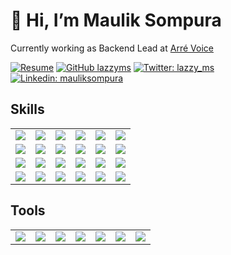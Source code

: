 # 👋 Hi, I’m Maulik Sompura 
Currently working as Backend Lead at [Arré Voice](https://play.google.com/store/apps/details?id=com.arre.voice)

[![Resume](https://img.shields.io/badge/Resume-555555?style=for-the-badge&logo=safari&url=me.mauliksompura.in/generic-resume)](https://me.mauliksompura.in/generic-resume)
[![GitHub lazzyms](https://img.shields.io/github/followers/lazzyms?label=follow&style=for-the-badge&logo=github)](https://github.com/lazzyms)
[![Twitter: lazzy_ms](https://img.shields.io/twitter/follow/lazzy_ms?style=for-the-badge&logo=twitter)](https://twitter.com/lazzy_ms)
[![Linkedin: mauliksompura](https://img.shields.io/badge/-mauliksompura-555555?style=for-the-badge&logo=Linkedin&link=https://www.linkedin.com/in/mauliksompura/)](https://www.linkedin.com/in/mauliksompura/)



## Skills
<table>
  <tr>
    <td>
      <img src="https://img.shields.io/badge/Node%20js-22272d?style=for-the-badge&logo=nodedotjs" />
    </td>
    <td>
       <img src="https://img.shields.io/badge/React%20Js-22272d?style=for-the-badge&logo=react" />
    </td>
    <td>
      <img src="https://img.shields.io/badge/JavaScript-22272d?style=for-the-badge&logo=javascript" />
    </td>
    <td>
      <img src="https://img.shields.io/badge/TypeScript-22272d?style=for-the-badge&logo=typescript" />
    </td>
    <td>
      <img src="https://img.shields.io/badge/Express.js-22272d?style=for-the-badge&logo=express" /> 
    </td>
    <td>
      <img src="https://img.shields.io/badge/GraphQl-22272d?style=for-the-badge&logo=graphql" />
    </td>
  </tr>
  <tr></tr>
  <tr>
    <td>
      <img src="https://img.shields.io/badge/Redux-22272d?style=for-the-badge&logo=redux" />
    </td>
    <td>
      <img src="https://img.shields.io/badge/Vue.js-22272d?style=for-the-badge&logo=vuedotjs" />
    </td>
    <td>
       <img src="https://img.shields.io/badge/Vuetify-22272d?style=for-the-badge&logo=vuetify" />
    </td>
    <td>
      <img src="https://img.shields.io/badge/jQuery-22272d?style=for-the-badge&logo=jquery" />
    </td>
    <td>
      <img src="https://img.shields.io/badge/MySQL-22272d?style=for-the-badge&logo=mysql" />
    </td>
    <td>
       <img src="https://img.shields.io/badge/MongoDB-22272d?style=for-the-badge&logo=mongodb" />
    </td>
  </tr>
  <tr></tr>
  <tr>
    <td>
      <img src="https://img.shields.io/badge/ArangoDB-22272d?style=for-the-badge&logo=ArangoDB" />
    </td>
    <td>
       <img src="https://img.shields.io/badge/Material%20UI-22272d?style=for-the-badge&logo=mui" />
    </td>
    <td>
      <img src="https://img.shields.io/badge/Tailwind_CSS-22272d?style=for-the-badge&logo=tailwind-css" />
    </td>
    <td>
        <img src="https://img.shields.io/badge/Bootstrap-22272d?style=for-the-badge&logo=bootstrap" />
    </td>
    <td>
      <img src="https://img.shields.io/badge/Amazon_AWS-22272d?style=for-the-badge&logo=amazonaws" />
    </td>
    <td>
      <img src="https://img.shields.io/badge/firebase-22272d?style=for-the-badge&logo=firebase" />
    </td>  
  </tr>
  <tr></tr>
  <tr>
    <td>
      <img src="https://img.shields.io/badge/Stripe-22272d?style=for-the-badge&logo=Stripe" /> 
    </td>
    <td>
      <img src="https://img.shields.io/badge/PayPal%20API-22272d?style=for-the-badge&logo=paypal" />
    </td>
    <td>
       <img src="https://img.shields.io/badge/Paytm%20API-22272d?style=for-the-badge&logo=paytm" /> 
    </td>
    <td>
      <img src="https://img.shields.io/badge/Docker-22272d?style=for-the-badge&logo=docker" /> 
    </td>
    <td>
         <img src="https://img.shields.io/badge/GitLab%20CI-22272d?style=for-the-badge&logo=gitlab" />
    </td>
    <td>
      <img src="https://img.shields.io/badge/GitHub_Actions-22272d?style=for-the-badge&logo=github-actions" />
    </td>
  </tr>
  </table>
           

## Tools
<table>
  <tr>
    <td>
      <img src="https://img.shields.io/badge/Visual_Studio_Code-22272d?style=for-the-badge&logo=visual%20studio%20code" />
    </td>
    <td>
       <img src="https://img.shields.io/badge/Postman-22272d?style=for-the-badge&logo=Postman" />
    </td>
    <td>
      <img src="https://img.shields.io/badge/Yarn-22272d?style=for-the-badge&logo=yarn" />
    </td>
    <td>
      <img src="https://img.shields.io/badge/mac-22272d?style=for-the-badge&logo=apple" />
    </td>
    <td>
       <img src="https://img.shields.io/badge/Linux-22272d?style=for-the-badge&logo=linux" />
    </td>
    <td>
       <img src="https://img.shields.io/badge/Brave-22272d?style=for-the-badge&logo=Brave" />
    </td>
     <td>
       <img src="https://img.shields.io/badge/Discord-22272d?style=for-the-badge&logo=Discord" />
    </td>
  </tr>
  </table>
<!---
lazzyms/lazzyms is a ✨ special ✨ repository because its `README.md` (this file) appears on your GitHub profile.
You can click the Preview link to take a look at your changes.
--->
